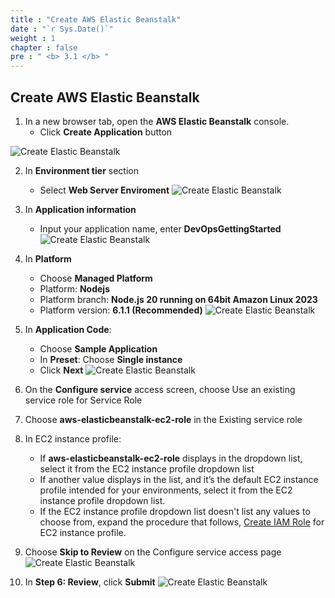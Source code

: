 ```yaml
---
title : "Create AWS Elastic Beanstalk"
date : "`r Sys.Date()`"
weight : 1
chapter : false
pre : " <b> 3.1 </b> "
---
```

## Create AWS Elastic Beanstalk

1. In a new browser tab, open the **AWS Elastic Beanstalk** console.
   - Click **Create Application** button

![Create Elastic Beanstalk](/images/3-Prerequiste/3.1-elastic-beanstalk/0001-elastic-beanstalk.png?featherlight=false&width=90pc)


2. In **Environment tier** section
   - Select **Web Server Enviroment**
![Create Elastic Beanstalk](/images/3-Prerequiste/3.1-elastic-beanstalk/0002-elastic-beanstalk.png?featherlight=false&width=90pc)

3. In **Application information**
   - Input your application name, enter **DevOpsGettingStarted**
![Create Elastic Beanstalk](/images/3-Prerequiste/3.1-elastic-beanstalk/0003-elastic-beanstalk.png?featherlight=false&width=90pc)

4. In **Platform**
   - Choose **Managed Platform**
   - Platform: **Nodejs**
   - Platform branch: **Node.js 20 running on 64bit Amazon Linux 2023**
   - Platform version: **6.1.1 (Recommended)**
![Create Elastic Beanstalk](/images/3-Prerequiste/3.1-elastic-beanstalk/0004-elastic-beanstalk.png?featherlight=false&width=90pc)

5. In **Application Code**:
   - Choose **Sample Application**
   - In **Preset**: Choose **Single instance**
   - Click **Next**
![Create Elastic Beanstalk](/images/3-Prerequiste/3.1-elastic-beanstalk/0005-elastic-beanstalk.png?featherlight=false&width=90pc)

6. On the **Configure service** access screen, choose Use an existing service role for Service Role
7. Choose **aws-elasticbeanstalk-ec2-role** in the Existing service role
8. In EC2 instance profile:
   - If **aws-elasticbeanstalk-ec2-role** displays in the dropdown list, select it from the EC2 instance profile dropdown list
   - If another value displays in the list, and it’s the default EC2 instance profile intended for your environments, select it from the EC2 instance profile dropdown list.
   - If the EC2 instance profile dropdown list doesn't list any values to choose from, expand the procedure that follows, [Create IAM Role](https://docs.aws.amazon.com/codedeploy/latest/userguide/getting-started-create-iam-instance-profile.html) for EC2 instance profile.
9. Choose **Skip to Review** on the Configure service access page
![Create Elastic Beanstalk](/images/3-Prerequiste/3.1-elastic-beanstalk/0006-elastic-beanstalk.png?featherlight=false&width=90pc)
10. In **Step 6: Review**, click **Submit**
![Create Elastic Beanstalk](/images/3-Prerequiste/3.1-elastic-beanstalk/0007-elastic-beanstalk.png?featherlight=false&width=90pc)